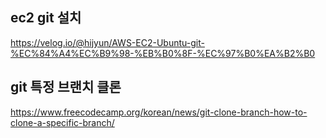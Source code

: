 ## ec2 git 설치
https://velog.io/@hijyun/AWS-EC2-Ubuntu-git-%EC%84%A4%EC%B9%98-%EB%B0%8F-%EC%97%B0%EA%B2%B0

## git 특정 브랜치 클론
https://www.freecodecamp.org/korean/news/git-clone-branch-how-to-clone-a-specific-branch/

